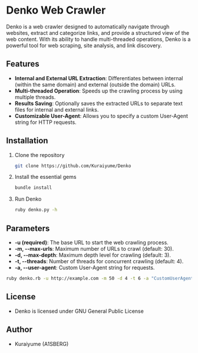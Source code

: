 # Denko Web Crawler
Denko is a web crawler designed to automatically navigate through websites, extract and categorize links, and provide a structured view of the web content. With its ability to handle multi-threaded operations, Denko is a powerful tool for web scraping, site analysis, and link discovery.

## Features
   - **Internal and External URL Extraction**: Differentiates between internal (within the same domain) and external (outside the domain) URLs.
   - **Multi-threaded Operation**: Speeds up the crawling process by using multiple threads.
   - **Results Saving**: Optionally saves the extracted URLs to separate text files for internal and external links.
   - **Customizable User-Agent**: Allows you to specify a custom User-Agent string for HTTP requests.

## Installation
   1. Clone the repository
      ```bash
      git clone https://github.com/Kuraiyume/Denko
      ```
   2. Install the essential gems
      ```bash
      bundle install
      ```
   3. Run Denko
      ```bash
      ruby denko.py -h
      ```

## Parameters
  - **-u (required)**: The base URL to start the web crawling process.
  - **-m, --max-urls**: Maximum number of URLs to crawl (default: 30).
  - **-d, --max-depth**: Maximum depth level for crawling (default: 3).
  - **-t, --threads**: Number of threads for concurrent crawling (default: 4).
  - **-a, --user-agent**: Custom User-Agent string for requests.
  ```bash
  ruby denko.rb -u http://example.com -m 50 -d 4 -t 6 -a "CustomUserAgent/1.0"
  ```

## License
   - Denko is licensed under GNU General Public License

## Author
   - Kuraiyume (A1SBERG)
